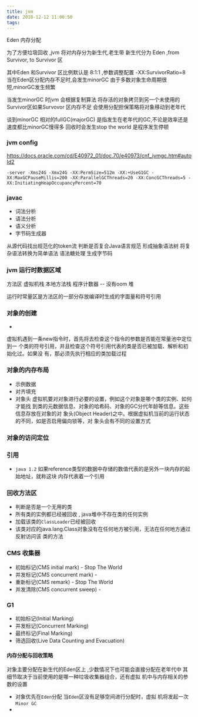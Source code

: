 ```yaml
---
title: jvm
date: 2018-12-12 11:00:50
tags:
---
```


Eden 内存分配

为了方便垃圾回收 ,jvm 将对内存分为新生代,老生带
新生代分为 Eden ,from Survivor, to Survivor 区

其中Eden 和Survivor 区比例默认是 8:1:1 ,参数调整配置 -XX:SurvivorRatio=8
当在Eden区分配内存不足时,会发生minorGC 由于多数对象生命周期很短,minorGC发生频繁

当发生minorGC 时jvm 会根据复制算法 将存活的对象拷贝到另一个未使用的Survivor区如果Survovor 区内存不足
会使用分配担保策略将对象移动到老年代

谈到minorGC 相对的fullGC(majorGC) 是指发生在老年代的GC,不论是效率还是速度都比minorGC慢得多
回收时会发生stop the world 是程序发生停顿


### jvm config
https://docs.oracle.com/cd/E40972_01/doc.70/e40973/cnf_jvmgc.htm#autoId2

```
-server -Xms24G -Xmx24G -XX:PermSize=512m -XX:+UseG1GC -XX:MaxGCPauseMillis=200 -XX:ParallelGCThreads=20 -XX:ConcGCThreads=5 -XX:InitiatingHeapOccupancyPercent=70

```


### javac

 - 词法分析
 - 语法分析
 - 语义分析
 - 字节码生成器

 从源代码找出规范化的token流
 判断是否复合Java语言规范 形成抽象语法树
 将复杂语法转换为简单语法 语法糖处理
 生成字节码


### jvm 运行时数据区域

方法区
虚拟机栈
本地方法栈
程序计数器 -- 没有oom
堆
 
运行时常量区是方法区的一部分存放编译时生成的字面量和符号引用

### 对象的创建
 - 
虚拟机遇到一条new指令时，首先将去检查这个指令的参数是否能在常量池中定位到一 个类的符号引用，并且检查这个符号引用代表的类是否已被加载、解析和初始化过。如果没 有，那必须先执行相应的类加载过程


### 对象的内存布局
 - 示例数据
 - 对齐填充
 - 对象头 虚拟机要对对象进行必要的设置，例如这个对象是哪个类的实例、如何才能找 到类的元数据信息、对象的哈希码、对象的GC分代年龄等信息。这些信息存放在对象的对 象头(Object Header)之中。根据虚拟机当前的运行状态的不同，如是否启用偏向锁等，对 象头会有不同的设置方式

### 对象的访问定位

### 引用

 - `java 1.2` 如果reference类型的数据中存储的数值代表的是另外一块内存的起始地址，就称这块 内存代表着一个引用

### 回收方法区
- 判断是否是一个无用的类
 - 所有类的实例都已经被回收 , java堆中不存在类的任何实例
 - 加载该类的`ClassLoader`已经被回收
 - 该类对应的java.lang.Class对象没有在任何地方被引用，无法在任何地方通过反射访问该 类的方法

### CMS 收集器

- 初始标记(CMS initial mark)      - Stop The World
- 并发标记(CMS concurrent mark)   - 
- 重新标记(CMS remark)            - Stop The World   
- 并发清除(CMS concurrent sweep)  -  

### G1 
- 初始标记(Initial Marking)
- 并发标记(Concurrent Marking)
- 最终标记(Final Marking)
- 筛选回收(Live Data Counting and Evacuation)


#### 内存分配与回收策略

 对象主要分配在新生代的Eden区上 ,少数情况下也可能会直接分配在老年代中 其细节取决于当前使用的是哪一种垃圾收集器组合，还有虚拟 机中与内存相关的参数的设置

 - 对象优先在`Eden`分配 当`Eden`区没有足够空间进行分配时，虚拟 机将发起一次`Minor GC`
 - 
